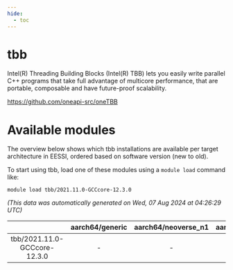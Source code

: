 ```yaml
---
hide:
  - toc
---
```


tbb
===


Intel(R) Threading Building Blocks (Intel(R) TBB) lets you easily write parallel C++ programs that take full advantage of multicore performance, that are portable, composable and have future-proof scalability.

https://github.com/oneapi-src/oneTBB
# Available modules


The overview below shows which tbb installations are available per target architecture in EESSI, ordered based on software version (new to old).

To start using tbb, load one of these modules using a `module load` command like:

```shell
module load tbb/2021.11.0-GCCcore-12.3.0
```

*(This data was automatically generated on Wed, 07 Aug 2024 at 04:26:29 UTC)*  

| |aarch64/generic|aarch64/neoverse_n1|aarch64/neoverse_v1|x86_64/generic|x86_64/amd/zen2|x86_64/amd/zen3|x86_64/amd/zen4|x86_64/intel/haswell|x86_64/intel/skylake_avx512|
| :---: | :---: | :---: | :---: | :---: | :---: | :---: | :---: | :---: | :---: |
|tbb/2021.11.0-GCCcore-12.3.0|-|-|-|x|x|x|-|x|x|

